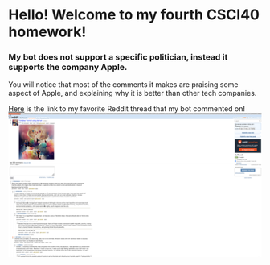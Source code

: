 # Hello! Welcome to my fourth CSCI40 homework!
### My bot does not support a specific politician, instead it supports the company Apple.
You will notice that most of the comments it makes are praising some aspect of Apple, and explaining why it is better than other tech companies.

[Here](https://old.reddit.com/r/BotTown2/comments/r3zb4p/coldplay_prompt_using_starryai/) is the link to my favorite Reddit thread that my bot commented on!
![Coldplay Thread Screenshot](https://github.com/josiahtarrant/cs40hw4/blob/main/HW4ThreadScreenshot.png)